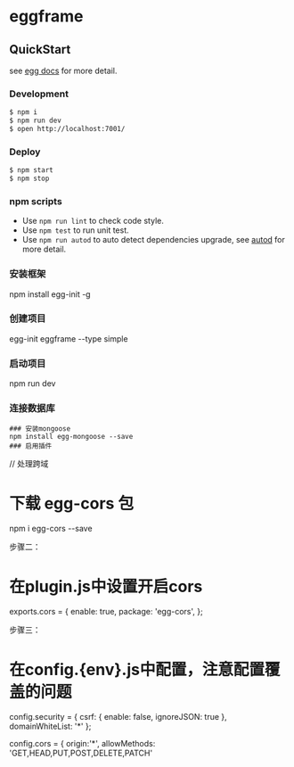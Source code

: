 # eggframe



## QuickStart

<!-- add docs here for user -->

see [egg docs][egg] for more detail.

### Development

```bash
$ npm i
$ npm run dev
$ open http://localhost:7001/
```

### Deploy

```bash
$ npm start
$ npm stop
```

### npm scripts

- Use `npm run lint` to check code style.
- Use `npm test` to run unit test.
- Use `npm run autod` to auto detect dependencies upgrade, see [autod](https://www.npmjs.com/package/autod) for more detail.


[egg]: https://eggjs.org




### 安装框架
npm install egg-init -g
### 创建项目
egg-init eggframe --type simple
### 启动项目
npm run dev
### 连接数据库
    ### 安装mongoose
    npm install egg-mongoose --save
    ### 启用插件



// 处理跨域
# 下载 egg-cors 包
npm i egg-cors --save

步骤二：
# 在plugin.js中设置开启cors
exports.cors = {
  enable: true,
  package: 'egg-cors',
};

步骤三：
# 在config.{env}.js中配置，注意配置覆盖的问题
config.security = {
  csrf: {
    enable: false,
    ignoreJSON: true
  },
  domainWhiteList: '*'
};

config.cors = {
  origin:'*',
  allowMethods: 'GET,HEAD,PUT,POST,DELETE,PATCH'

